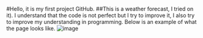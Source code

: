 #Hello, it is my first project GitHub.
##This is a weather forecast, I tried on it). I understand that the code is not perfect but I try to improve it, I also try to improve my understanding in programming. Below is an example of what the page looks like.
![image](https://github.com/user-attachments/assets/9d05cf55-f203-4a36-90ec-c9585e4008cb)
